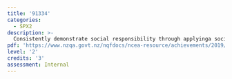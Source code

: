 ```yaml
---
title: '91334'
categories:
  - SPX2
description: >-
  Consistently demonstrate social responsibility through applyinga social responsibility model in physical activity
pdf: 'https://www.nzqa.govt.nz/nqfdocs/ncea-resource/achievements/2019/as91334.pdf'
level: '2'
credits: '3'
assessment: Internal
---
```


